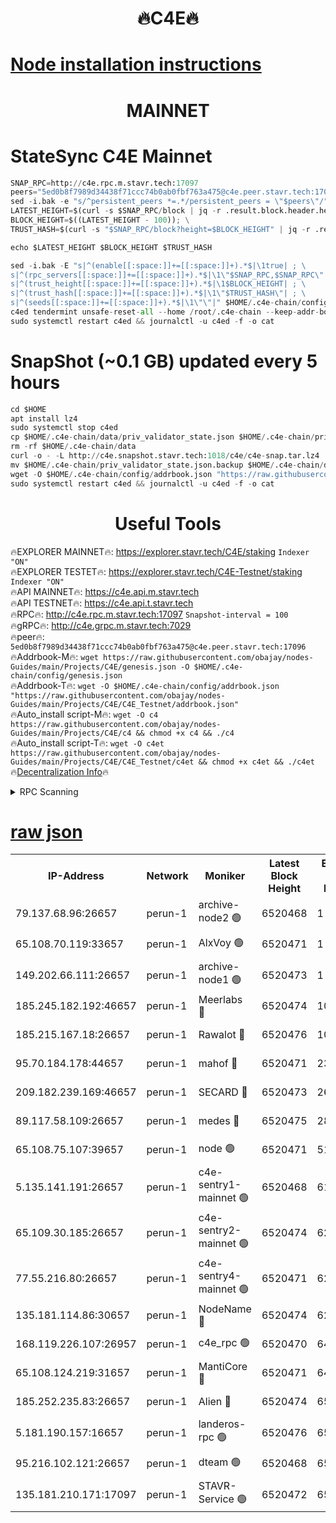 <h1 align="center"> 🔥C4E🔥</h1>

[Node installation instructions](https://github.com/obajay/nodes-Guides/tree/main/Projects/C4E)
=

<h1 align="center"> MAINNET</h1>

# StateSync C4E Mainnet
```python
SNAP_RPC=http://c4e.rpc.m.stavr.tech:17097
peers="5ed0b8f7989d34438f71ccc74b0ab0fbf763a475@c4e.peer.stavr.tech:17096"
sed -i.bak -e "s/^persistent_peers *=.*/persistent_peers = \"$peers\"/" $HOME/.c4e-chain/config/config.toml
LATEST_HEIGHT=$(curl -s $SNAP_RPC/block | jq -r .result.block.header.height); \
BLOCK_HEIGHT=$((LATEST_HEIGHT - 100)); \
TRUST_HASH=$(curl -s "$SNAP_RPC/block?height=$BLOCK_HEIGHT" | jq -r .result.block_id.hash)

echo $LATEST_HEIGHT $BLOCK_HEIGHT $TRUST_HASH

sed -i.bak -E "s|^(enable[[:space:]]+=[[:space:]]+).*$|\1true| ; \
s|^(rpc_servers[[:space:]]+=[[:space:]]+).*$|\1\"$SNAP_RPC,$SNAP_RPC\"| ; \
s|^(trust_height[[:space:]]+=[[:space:]]+).*$|\1$BLOCK_HEIGHT| ; \
s|^(trust_hash[[:space:]]+=[[:space:]]+).*$|\1\"$TRUST_HASH\"| ; \
s|^(seeds[[:space:]]+=[[:space:]]+).*$|\1\"\"|" $HOME/.c4e-chain/config/config.toml
c4ed tendermint unsafe-reset-all --home /root/.c4e-chain --keep-addr-book
sudo systemctl restart c4ed && journalctl -u c4ed -f -o cat
```
# SnapShot (~0.1 GB) updated every 5 hours
```python
cd $HOME
apt install lz4
sudo systemctl stop c4ed
cp $HOME/.c4e-chain/data/priv_validator_state.json $HOME/.c4e-chain/priv_validator_state.json.backup
rm -rf $HOME/.c4e-chain/data
curl -o - -L http://c4e.snapshot.stavr.tech:1018/c4e/c4e-snap.tar.lz4 | lz4 -c -d - | tar -x -C $HOME/.c4e-chain --strip-components 2
mv $HOME/.c4e-chain/priv_validator_state.json.backup $HOME/.c4e-chain/data/priv_validator_state.json
wget -O $HOME/.c4e-chain/config/addrbook.json "https://raw.githubusercontent.com/obajay/nodes-Guides/main/Projects/C4E/addrbook.json"
sudo systemctl restart c4ed && journalctl -u c4ed -f -o cat
```
 <h1 align="center"> Useful Tools</h1>

🔥EXPLORER MAINNET🔥:  https://explorer.stavr.tech/C4E/staking            `Indexer "ON"` \
🔥EXPLORER TESTET🔥:   https://explorer.stavr.tech/C4E-Testnet/staking     `Indexer "ON"` \
🔥API MAINNET🔥:       https://c4e.api.m.stavr.tech \
🔥API TESTNET🔥:       https://c4e.api.t.stavr.tech \
🔥RPC🔥:               http://c4e.rpc.m.stavr.tech:17097                  `Snapshot-interval = 100` \
🔥gRPC🔥:              http://c4e.grpc.m.stavr.tech:7029 \
🔥peer🔥:              `5ed0b8f7989d34438f71ccc74b0ab0fbf763a475@c4e.peer.stavr.tech:17096` \
🔥Addrbook-M🔥:    ```wget https://raw.githubusercontent.com/obajay/nodes-Guides/main/Projects/C4E/genesis.json -O $HOME/.c4e-chain/config/genesis.json``` \
🔥Addrbook-T🔥:    ```wget -O $HOME/.c4e-chain/config/addrbook.json "https://raw.githubusercontent.com/obajay/nodes-Guides/main/Projects/C4E/C4E_Testnet/addrbook.json"``` \
🔥Auto_install script-M🔥: ```wget -O c4 https://raw.githubusercontent.com/obajay/nodes-Guides/main/Projects/C4E/c4 && chmod +x c4 && ./c4``` \
🔥Auto_install script-T🔥: ```wget -O c4et https://raw.githubusercontent.com/obajay/nodes-Guides/main/Projects/C4E/C4E_Testnet/c4et && chmod +x c4et && ./c4et``` \
🔥[Decentralization Info](https://github.com/obajay/StateSync-snapshots/tree/main/Projects/C4E/Decentralization)🔥




<details>
<summary>RPC Scanning</summary>

<h2 align="center"> We scan nodes in real time every 4 hours. And we provide the final result of RPC endpoints.
We cannot influence the operation of these nodes in any way. </h2>


```python
If Voting Power is higher than 0 --> then the Node is a validator of the network and may be subject to attack and be a potential threat to the chain.
```
```python
We marked such validators with a red symbol
```

</details>

[raw json](https://rpc-check.c4e.stavr.tech/c4e/rpc-c4e-result.json)
=



<table><tr><th>IP-Address</th><th>Network</th><th>Moniker</th><th>Latest Block Height</th><th>Earliest Block Height</th><th>Catching Up</th><th>Tx Index</th><th>Voting Power</th><th>Scan Time</th></tr><tr><td>79.137.68.96:26657</td><td>perun-1</td><td>archive-node2 🟢</td><td>6520468</td><td>1</td><td>False</td><td>on</td><td>0</td><td>2023-12-31T01:08:04.564890132UTC</td></tr><tr><td>65.108.70.119:33657</td><td>perun-1</td><td>AlxVoy 🟢</td><td>6520471</td><td>1</td><td>False</td><td>on</td><td>0</td><td>2023-12-31T01:08:18.642252717UTC</td></tr><tr><td>149.202.66.111:26657</td><td>perun-1</td><td>archive-node1 🟢</td><td>6520473</td><td>1</td><td>False</td><td>on</td><td>0</td><td>2023-12-31T01:08:34.392603872UTC</td></tr><tr><td>185.245.182.192:46657</td><td>perun-1</td><td>Meerlabs 🔴</td><td>6520474</td><td>1051501</td><td>False</td><td>on</td><td>493550</td><td>2023-12-31T01:08:38.247442048UTC</td></tr><tr><td>185.215.167.18:26657</td><td>perun-1</td><td>Rawalot 🔴</td><td>6520476</td><td>1090501</td><td>False</td><td>on</td><td>579034</td><td>2023-12-31T01:08:50.168860667UTC</td></tr><tr><td>95.70.184.178:44657</td><td>perun-1</td><td>mahof 🔴</td><td>6520471</td><td>2342001</td><td>False</td><td>off</td><td>1357006</td><td>2023-12-31T01:08:17.918931650UTC</td></tr><tr><td>209.182.239.169:46657</td><td>perun-1</td><td>SECARD 🔴</td><td>6520473</td><td>2616101</td><td>False</td><td>off</td><td>675729</td><td>2023-12-31T01:08:31.952417580UTC</td></tr><tr><td>89.117.58.109:26657</td><td>perun-1</td><td>medes 🔴</td><td>6520475</td><td>2826001</td><td>False</td><td>off</td><td>471345</td><td>2023-12-31T01:08:45.203351035UTC</td></tr><tr><td>65.108.75.107:39657</td><td>perun-1</td><td>node 🟢</td><td>6520471</td><td>5198801</td><td>False</td><td>on</td><td>0</td><td>2023-12-31T01:08:21.011375713UTC</td></tr><tr><td>5.135.141.191:26657</td><td>perun-1</td><td>c4e-sentry1-mainnet 🟢</td><td>6520468</td><td>6198001</td><td>False</td><td>on</td><td>0</td><td>2023-12-31T01:08:03.791667589UTC</td></tr><tr><td>65.109.30.185:26657</td><td>perun-1</td><td>c4e-sentry2-mainnet 🟢</td><td>6520474</td><td>6238301</td><td>False</td><td>on</td><td>0</td><td>2023-12-31T01:08:37.884128336UTC</td></tr><tr><td>77.55.216.80:26657</td><td>perun-1</td><td>c4e-sentry4-mainnet 🟢</td><td>6520471</td><td>6241001</td><td>False</td><td>on</td><td>0</td><td>2023-12-31T01:08:18.278367173UTC</td></tr><tr><td>135.181.114.86:30657</td><td>perun-1</td><td>NodeName 🔴</td><td>6520474</td><td>6284301</td><td>False</td><td>off</td><td>333717</td><td>2023-12-31T01:08:34.797353811UTC</td></tr><tr><td>168.119.226.107:26957</td><td>perun-1</td><td>c4e_rpc 🟢</td><td>6520470</td><td>6420469</td><td>False</td><td>on</td><td>0</td><td>2023-12-31T01:08:10.980736135UTC</td></tr><tr><td>65.108.124.219:31657</td><td>perun-1</td><td>MantiCore 🔴</td><td>6520471</td><td>6420471</td><td>False</td><td>off</td><td>837831</td><td>2023-12-31T01:08:17.524862954UTC</td></tr><tr><td>185.252.235.83:26657</td><td>perun-1</td><td>Alien 🔴</td><td>6520474</td><td>6502501</td><td>False</td><td>on</td><td>380508</td><td>2023-12-31T01:08:35.169487467UTC</td></tr><tr><td>5.181.190.157:16657</td><td>perun-1</td><td>landeros-rpc 🟢</td><td>6520476</td><td>6507001</td><td>False</td><td>on</td><td>0</td><td>2023-12-31T01:08:49.727109075UTC</td></tr><tr><td>95.216.102.121:26657</td><td>perun-1</td><td>dteam 🟢</td><td>6520468</td><td>6511501</td><td>False</td><td>on</td><td>0</td><td>2023-12-31T01:08:04.144047545UTC</td></tr><tr><td>135.181.210.171:17097</td><td>perun-1</td><td>STAVR-Service 🟢</td><td>6520472</td><td>6519001</td><td>False</td><td>on</td><td>0</td><td>2023-12-31T01:08:23.499248129UTC</td></tr></table>
